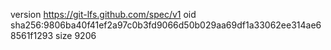 version https://git-lfs.github.com/spec/v1
oid sha256:9806ba40f41ef2a97c0b3fd9066d50b029aa69df1a33062ee314ae68561f1293
size 9206
